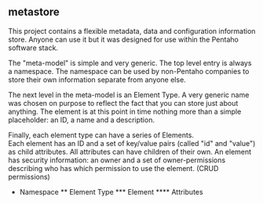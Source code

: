
metastore
----------
This project contains a flexible metadata, data and configuration information store. 
Anyone can use it but it was designed for use within the Pentaho software stack.

The "meta-model" is simple and very generic.
The top level entry is always a namespace. The namespace can be used by non-Pentaho companies to store their own information separate from anyone else.

The next level in the meta-model is an Element Type.  A very generic name was chosen on purpose to reflect the fact that you can store just about anything.  The element is at this point in time nothing more than a simple placeholder: an ID, a name and a description.

Finally, each element type can have a series of Elements.  
Each element has an ID and a set of key/value pairs (called "id" and "value") as child attributes. All attributes can have children of their own.
An element has security information: an owner and a set of owner-permissions describing who has which permission to use the element. (CRUD permissions)

* Namespace
**  Element Type
*** Element
**** Attributes
